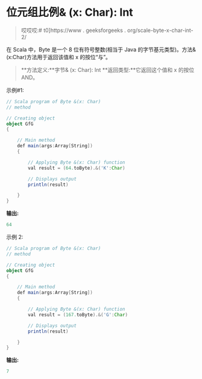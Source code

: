 # 位元组比例& (x: Char): Int

> 哎哎哎:# t0]https://www . geeksforgeeks . org/scale-byte-x-char-int-2/

在 Scala 中，Byte 是一个 8 位有符号整数(相当于 Java 的字节基元类型)。方法&(x:Char)方法用于返回该值和 x 的按位“与”。

> **方法定义:**字节& (x: Char): Int
> **返回类型:**它返回这个值和 x 的按位 AND。

示例#1:

```scala
// Scala program of Byte &(x: Char)
// method 

// Creating object 
object GfG 
{ 

    // Main method 
    def main(args:Array[String]) 
    { 

        // Applying Byte &(x: Char) function 
        val result = (64.toByte).&('K':Char) 

        // Displays output 
        println(result) 

    } 
} 
```

**输出:**

```scala
64
```

示例 2:

```scala
// Scala program of Byte &(x: Char)
// method 

// Creating object 
object GfG 
{ 

    // Main method 
    def main(args:Array[String]) 
    { 

        // Applying Byte &(x: Char) function 
        val result = (167.toByte).&('G':Char) 

        // Displays output 
        println(result) 

    } 
} 
```

**输出:**

```scala
7
```